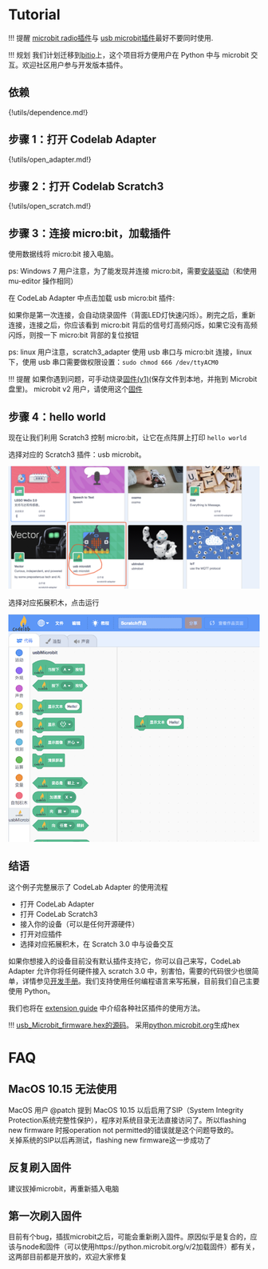 # Tutorial

<!--
!!! 提醒
    microbit v2 用户，请使用这个[固件](/hex/usb_Microbit_firmware_4v1v2.hex)。目前需要手动刷新，Adapter的下个版本(4.2.1)我们将提供更好的支持。-->

!!! 提醒
    [microbit radio插件](/extension_guide/microbit_radio/)与 [usb microbit插件](/extension_guide/microbit/)最好不要同时使用.  

!!! 规划
    我们计划迁移到[bitio](https://github.com/whaleygeek/bitio)上，这个项目将方便用户在 Python 中与 microbit 交互。欢迎社区用户参与开发版本插件。

## 依赖

{!utils/dependence.md!}

## 步骤 1：打开 Codelab Adapter

{!utils/open_adapter.md!}

## 步骤 2：打开 Codelab Scratch3

{!utils/open_scratch.md!}

<!--
### 步骤3: https检验（只需要验证一次）
如果你是第一次使用 scratch3_adapter，则需要点击 scratch3_adapter 菜单栏中的 `https 检验`

<img width="400px" src="../../img/scratch3-adapter-verify.png"/>

在自动打开的页面里依次点击`高级 > 继续前往 127.0.0.1（不安全）`

<img width="500px" src="../../img/scratch3_adapter_agree.png"/>

完成之后，scratch3_adapter 就可以与 CodeLab Scratch3 建立连接了
-->

## 步骤 3：连接 micro:bit，加载插件

使用数据线将 micro:bit 接入电脑。

ps: Windows 7 用户注意，为了能发现并连接 micro:bit，需要[安装驱动](../../img/mbedWinSerial_16466.exe)（和使用 mu-editor 操作相同）

在 CodeLab Adapter 中点击加载 usb micro:bit 插件:

<!-- ![add image]()-->

如果你是第一次连接，会自动烧录固件（背面LED灯快速闪烁）。刷完之后，重新连接，连接之后，你应该看到 micro:bit 背后的信号灯高频闪烁，如果它没有高频闪烁，则按一下 micro:bit 背部的复位按钮

ps: linux 用户注意，scratch3_adapter 使用 usb 串口与 micro:bit 连接，linux 下，使用 usb 串口需要做权限设置：`sudo chmod 666 /dev/ttyACM0`

!!! 提醒
    如果你遇到问题，可手动烧录[固件(v1)](/hex/usb_Microbit_firmware.hex)(保存文件到本地，并拖到 Microbit盘里)。 microbit v2 用户，请使用这个[固件](/hex/usb_Microbit_firmware_4v2.hex)

## 步骤 4：hello world

现在让我们利用 Scratch3 控制 micro:bit，让它在点阵屏上打印 `hello world`

选择对应的 Scratch3 插件：usb microbit。

<img width="600px" src="../../img/scratch3_extensions_microbit.png"/>

选择对应拓展积木，点击运行

<img width="600px" src="../../img/v2/scratch3_usbmicrobit_hello.png"/>

## 结语

这个例子完整展示了 CodeLab Adapter 的使用流程

- 打开 CodeLab Adapter
- 打开 CodeLab Scratch3
- 接入你的设备（可以是任何开源硬件）
- 打开对应插件
- 选择对应拓展积木，在 Scratch 3.0 中与设备交互

如果你想接入的设备目前没有默认插件支持它，你可以自己来写，CodeLab Adapter 允许你将任何硬件接入 scratch 3.0 中，别害怕，需要的代码很少也很简单，详情参见[开发手册](/dev_guide/helloworld/)。我们支持使用任何编程语言来写拓展，目前我们自己主要使用 Python。

我们也将在 [extension guide](/extension_guide/introduction/) 中介绍各种社区插件的使用方法。


!!! 
    [usb_Microbit_firmware.hex的源码](https://github.com/CodeLabClub/codelab_adapter_extensions/blob/master/firmware/usb_Microbit_firmware_hex.py)。 采用[python.microbit.org](https://python.microbit.org/v/2.0)生成hex

# FAQ
## MacOS 10.15 无法使用
MacOS 用户 @patch 提到 MacOS 10.15 以后启用了SIP（System Integrity Protection系统完整性保护），程序对系统目录无法直接访问了。所以flashing new firmware 时报operation not permitted的错误就是这个问题导致的。  
关掉系统的SIP以后再测试，flashing new firmware这一步成功了

## 反复刷入固件
建议拔掉microbit，再重新插入电脑

## 第一次刷入固件
目前有个bug，插拔microbit之后，可能会重新刷入固件。原因似乎是复合的，应该与node和固件（可以使用https://python.microbit.org/v/2加载固件）都有关，这两部目前都是开放的，欢迎大家修复
